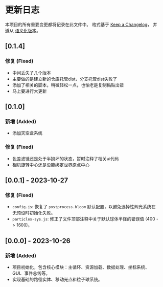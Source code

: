 # 更新日志

本项目的所有重要变更都将记录在此文件中。
格式基于 [Keep a Changelog](https://keepachangelog.com/zh-CN/1.0.0/)，
并遵从 [语义化版本](https://semver.org/lang/zh-CN/)。

## [0.1.4]

### 修复 (Fixed)
- 中间丢失了几个版本
- 主要做的是建立新的仓库托管dist，分支托管dist失败了
- 添加了相关的脚本，稍微轻松一点，也怕老是复制黏贴出错
- 马上要进行大更新

## [0.1.0]

### 新增 (Added)
- 添加天空盒系统

### 修复 (Fixed)
- 色差滤镜还是处于半损坏的状态，暂时注释了相关ui代码
- 相机旋转中心还是没能绑定世界原点中心

## [0.0.1] - 2023-10-27

### 修复 (Fixed)
- `config.js`: 恢复了 `postprocess.bloom` 默认配置，以避免选择性辉光系统在无预设时初始化失败。
- `particles-sys.js`: 修正了文件顶部注释中关于默认球体半径的错误值 (400 -> 1600)。

## [0.0.0] - 2023-10-26

### 新增 (Added)
- 项目初始化，包含核心模块：主循环、资源加载、数据处理、坐标系统、GUI、事件总线等。
- 实现基础的路径实体、移动光点和粒子球系统。
